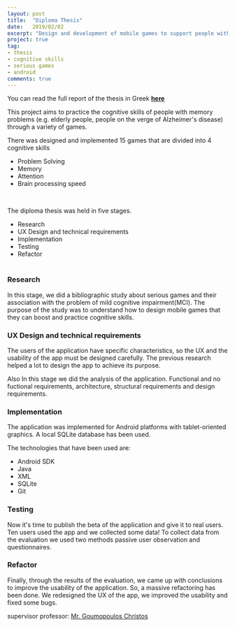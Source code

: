 ```yaml
---
layout: post
title:  "Diploma Thesis"
date:   2019/02/02
excerpt: "Design and development of mobile games to support people with memory problems"
project: true
tag:
- thesis
- cognitive skills
- serious games
- android
comments: true
---
```


You can read the full report of the thesis in Greek  **[here](https://drive.google.com/file/d/1pqMQRbw9K097PA07t6QHAkgKIJYU_Ji2/view?usp=sharing)**

This project aims to practice the cognitive skills of people with memory problems (e.g. elderly people, people on the verge of Alzheimer's disease) through a variety of games.


There was designed and implemented 15 games that are divided into 4 cognitive skills 

   * Problem Solving 
   * Memory 
   * Attention 
   * Brain processing speed 

<br>

The diploma thesis was held in five stages.

   * Research 
   * UX Design and technical requirements 
   * Implementation 
   * Testing 
   * Refactor 
<br><br>
### Research 

In this stage, we did a bibliographic study about serious games and their association with the problem of mild cognitive impairment(MCI).
The purpose of the study was to understand how to design mobile games that they can boost and practice cognitive skills.

### UX Design and technical requirements 

The users of the application have specific characteristics, so the UX and the usability of the app must be designed carefully. The previous research helped a lot to design the app to achieve its purpose.
 
Also  In this stage we did the analysis of the application. Functional and no fuctional requirements,  architecture, structural requirements and design requirements.


### Implementation 

The application was implemented for Android platforms with tablet-oriented graphics.
A local SQLite database has been used.

The technologies that have been used are:

   * Android SDK
   * Java
   * XML
   * SQLite
   * Git


### Testing

Now it's time to publish the beta of the application and give it to real users.
Ten users used the app and we collected some data!
To collect data from the evaluation we used two methods passive user observation and questionnaires.

### Refactor

Finally, through the results of the evaluation, we came up with conclusions to improve the usability of the application.
So, a massive refactoring has been done.
We redesigned the UX of the app, we improved the usability and fixed some bugs.

supervisor professor: [Mr. Goumopoulos Christos](https://scholar.google.gr/citations?user=5C9JHkUAAAAJ)
